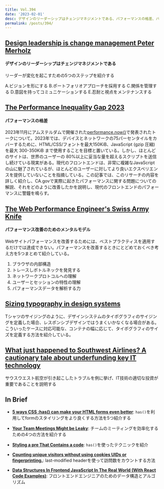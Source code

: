 ```yaml
---
title: Vol.394
date: '2023-02-01'
desc: デザインのリーダーシップはチェンジマネジメントである、パフォーマンスの格差、パフォーマンス改善のためのメンタルモデル、ほか計10リンク
permalink: /posts/394/
---
```



## [Design leadership is change management Peter Merholz](https://www.petermerholz.com/blog/design-leadership-is-change-management/)
#### デザインのリーダーシップはチェンジマネジメントである

リーダーが変化を起こすための5つのステップを紹介する

A.ビジョンを形にする
B.ポートフォリオアプローチを採用する
C.関係を管理する
D.意図を持ってコミュニケーションする
E.忍耐と視点をメンテナンスする



## [The Performance Inequality Gap 2023](https://infrequently.org/2022/12/performance-baseline-2023/)
#### パフォーマンスの格差

2023年11月にアムステルダムで開催された[performance.now()](https://perfnow.nl/)で発表されたトークについて。2023年では、デバイスとネットワークの75パーセンタイルをカバーするために、HTML/CSS/フォントを最大150KiB、JavaScript (gzip 圧縮) を最大 300-350KiB まで使用することを目標と置いている。しかし、ほとんどのサイトは、世界のユーザーの 80%以上に妥当な量を超えるスクリプトを送信し続けている現実がある。現代のフロントエンドは、非常に複雑なJavaScriptの山に魅了されているが、ほとんどのユーザーに対してより良いエクスペリエンスを提供していないことを指摘している。この記事では、このリサーチの内容を詳しく紹介し、CA.govで実際に起きたパフォーマンスに関する問題についての解説、それをどのように改善したかを説明し、現代のフロントエンドのパフォーマンスに警鐘を鳴らす。


## [The Web Performance Engineer's Swiss Army Knife](https://calendar.perfplanet.com/2022/the-web-performance-engineers-swiss-army-knife/)
#### パフォーマンス改善のためのメンタルモデル

Webサイトパフォーマンスを改善するためには、ベストプラクティスを適用するだけでは達成できない。パフォーマンスを改善するときにとどめておくべき考え方を5つまとめて紹介している。

1. ブラウザの内部構造
1. トレースしボトルネックを発見する
1. ネットワークプロトコルへの理解
1. ユーザーとセッションの特性の理解
1. パフォーマンスデータを解析する力


## [Sizing typography in design systems](https://uxdesign.cc/sizing-typography-in-design-systems-1cfc84a81ffe)

Tシャツのサイジングのように、デザインシステムのタイポグラフィのサイジングを定義した場合、レスポンシブデザインではうまくいかなくなる場合がある。こういったケースに対応可能な、コンテナの幅に応じて、タイポグラフィのサイズを定義する方法を紹介している。


## [What just happened to Southwest Airlines? A cautionary tale about underfunding key IT technology](https://diginomica.com/what-just-happened-southwest-airlines-cautionary-tale-about-underfunding-key-it-technology)

サウスウエスト航空が引き起こしたトラブルを例に挙げ、IT技術の適切な投資が重要であることを説明する


## In Brief

- **[5 ways CSS :has() can make your HTML forms even better](https://austingil.com/css-has-with-html-forms/)**: `has()`を利用してformのスタイリングをより良くする方法を5つ紹介する

- **[Your Team Meetings Might be Leaky](https://www.danielstillman.com/blog/leaky-containers-and-what-to-do-about-it)**: チームのミーティングを効率化するための4つの方法を紹介する

- **[Styling a pre That Contains a code](https://meyerweb.com/eric/thoughts/2022/12/29/styling-a-pre-that-contains-a-code/)**: `has()`を使ったテクニックを紹介

- **[Counting unique visitors without using cookies UIDs or fingerprinting.](https://notes.normally.com/cookieless-unique-visitor-counts/)**: last-modified headerを使って訪問数をカウントする方法

- **[Data Structures In Frontend JavaScript In The Real World (With React Code Examples)](https://profy.dev/article/javascript-data-structures)**: フロントエンドエンジニアのためのデータ構造とアルゴリズム
